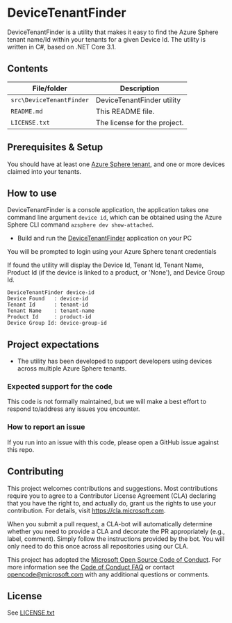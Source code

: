 # DeviceTenantFinder

DeviceTenantFinder is a utility that makes it easy to find the Azure Sphere tenant name/Id within your tenants for a given Device Id. The utility is written in C#, based on .NET Core 3.1.

## Contents

| File/folder | Description |
|-------------|-------------|
| `src\DeviceTenantFinder`       | DeviceTenantFinder utility |
| `README.md` | This README file. |
| `LICENSE.txt`   | The license for the project. |

## Prerequisites & Setup

You should have at least one [Azure Sphere tenant](https://docs.microsoft.com/en-us/azure-sphere/deployment/create-tenant), and one or more devices claimed into your tenants.

## How to use

DeviceTenantFinder is a console application, the application takes one command line argument `device id`, which can be obtained using the Azure Sphere CLI command `azsphere dev show-attached`.

* Build and run the [DeviceTenantFinder](./DeviceTenantFinder) application on your PC

You will be prompted to login using your Azure Sphere tenant credentials

If found the utility will display the Device Id, Tenant Id, Tenant Name, Product Id (if the device is linked to a product, or 'None'), and Device Group Id.

```dos
DeviceTenantFinder device-id
Device Found   : device-id
Tenant Id      : tenant-id
Tenant Name    : tenant-name
Product Id     : product-id
Device Group Id: device-group-id
```

## Project expectations

* The utility has been developed to support developers using devices across multiple Azure Sphere tenants.

### Expected support for the code

This code is not formally maintained, but we will make a best effort to respond to/address any issues you encounter.

### How to report an issue

If you run into an issue with this code, please open a GitHub issue against this repo.

## Contributing

This project welcomes contributions and suggestions. Most contributions require you to
agree to a Contributor License Agreement (CLA) declaring that you have the right to,
and actually do, grant us the rights to use your contribution. For details, visit
https://cla.microsoft.com.

When you submit a pull request, a CLA-bot will automatically determine whether you need
to provide a CLA and decorate the PR appropriately (e.g., label, comment). Simply follow the
instructions provided by the bot. You will only need to do this once across all repositories using our CLA.

This project has adopted the [Microsoft Open Source Code of Conduct](https://opensource.microsoft.com/codeofconduct/).
For more information see the [Code of Conduct FAQ](https://opensource.microsoft.com/codeofconduct/faq/)
or contact [opencode@microsoft.com](mailto:opencode@microsoft.com) with any additional questions or comments.

## License

See [LICENSE.txt](./LICENCE.txt)